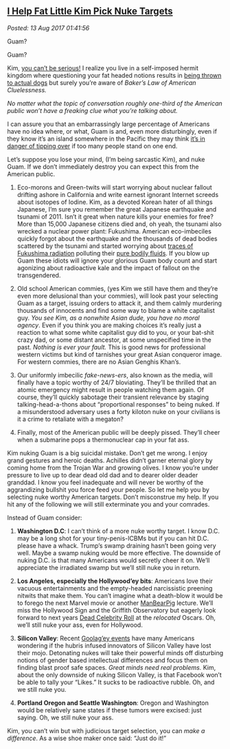  
[I Help Fat Little Kim Pick Nuke Targets](http://analyzethedatanotthedrivel.org/2017/08/12/i-help-fat-little-kim-pick-nuke-targets/)
------------------------------------------------------------------------------------------------------------------------------------

*Posted: 13 Aug 2017 01:41:56*

Guam?

Guam?

Kim, [you can’t be
serious!](https://www.youtube.com/watch?v=t0hK1wyrrAU) I realize you
live in a self-imposed hermit kingdom where questioning your fat headed
notions results in [being thrown to actual
dogs](http://www.nydailynews.com/news/world/kim-jong-executed-uncle-feeding-pack-starving-dogs-article-1.1565299)
but surely you’re aware of *Baker’s Law of American Cluelessness.*

*No matter what the topic of conversation roughly one-third of the
American public won’t have a freaking clue what you’re talking about.*

I can assure you that an embarrassingly large percentage of Americans
have no idea where, or what, Guam is and, even more disturbingly, even
if they know it’s an island somewhere in the Pacific they may think
[it’s in danger of tipping
over](http://www.snopes.com/politics/quotes/guamtip.asp) if too many
people stand on one end.

Let’s suppose you lose your mind, (I’m being sarcastic Kim), and nuke
Guam. If we don’t immediately destroy you can expect this from the
American public.

1.  Eco-morons and Green-twits will start worrying about nuclear fallout
    drifting ashore in California and write earnest ignorant Internet
    screeds about isotopes of Iodine. Kim, as a devoted Korean hater of
    all things Japanese, I’m sure you remember the great Japanese
    earthquake and tsunami of 2011. Isn’t it great when nature kills
    your enemies for free? More than 15,000 Japanese citizens died and,
    oh yeah, the tsunami also wrecked a nuclear power plant: Fukushima.
    American eco-imbeciles quickly forgot about the earthquake and the
    thousands of dead bodies scattered by the tsunami and started
    worrying about [traces of Fukushima
    radiation](https://www.forbes.com/sites/timworstall/2013/11/16/fukushima-radiation-in-pacific-tuna-is-equal-to-one-twentieth-of-a-banana/#3b3cfee6fe61)
    polluting their [pure bodily
    fluids](https://www.youtube.com/watch?v=N1KvgtEnABY). If you blow up
    Guam these idiots will ignore your glorious Guam body count and
    start agonizing about radioactive kale and the impact of fallout on
    the transgendered.

2.  Old school American commies, (yes Kim we still have them and they’re
    even more delusional than your commies), will look past your
    selecting Guam as a target, issuing orders to attack it, and them
    calmly murdering thousands of innocents and find some way to blame a
    white capitalist guy. *You see Kim, as a nonwhite Asian dude, you
    have no moral agency*. Even if you think you are making choices it’s
    really just a reaction to what some white capitalist guy did to you,
    or your bat-shit crazy dad, or some distant ancestor, at some
    unspecified time in the past. *Nothing is ever your fault.* This is
    good news for professional western victims but kind of tarnishes
    your great Asian conqueror image. For western commies, there are no
    Asian Genghis Khan’s.

3.  Our uniformly imbecilic *fake-news-ers*, also known as the media,
    will finally have a topic worthy of 24/7 bloviating. They’ll be
    thrilled that an atomic emergency might result in people watching
    them again. Of course, they’ll quickly sabotage their transient
    relevance by staging talking-head-a-thons about “proportional
    responses” to being nuked. If a misunderstood adversary uses a forty
    kiloton nuke on your civilians is it a crime to retaliate with a
    megaton?

4.  Finally, most of the American public will be deeply pissed. They’ll
    cheer when a submarine pops a thermonuclear cap in your fat ass.

Kim nuking Guam is a big suicidal mistake. Don’t get me wrong. I enjoy
grand gestures and heroic deaths. Achilles didn’t garner eternal glory
by coming home from the Trojan War and growing olives. I know you’re
under pressure to live up to dear dead old dad and to dearer older
deader granddad. I know you feel inadequate and will never be worthy of
the aggrandizing bullshit you force feed your people. So let me help you
by selecting nuke worthy American targets. Don’t misconstrue my help. If
you hit any of the following we will still exterminate you and your
comrades.

Instead of Guam consider:

1.  **Washington D.C**: I can’t think of a more nuke worthy target. I
    know D.C. may be a long shot for your tiny-penis-ICBMs but if you
    can hit D.C. please have a whack. Trump’s swamp draining hasn’t been
    going very well. Maybe a swamp nuking would be more effective. The
    downside of nuking D.C. is that many Americans would secretly cheer
    it on. We’ll appreciate the irradiated swamp but we’ll still nuke
    you in return.

2.  **Los Angeles, especially the Hollywood’ey bits**: Americans love
    their vacuous entertainments and the empty-headed narcissistic
    preening nitwits that make them. You can’t imagine what a death-blow
    it would be to forego the next Marvel movie or another
    [ManBearPig](https://www.youtube.com/watch?v=xf69EEL3WBk) lecture.
    We’ll miss the Hollywood Sign and the Griffith Observatory but
    eagerly look forward to next years [Dead Celebrity
    Roll](http://www.legacy.com/memorial-sites/oscars/) at the
    *relocated* Oscars. Oh, we’ll still nuke your ass, even
    for Hollywood.

3.  **Silicon Valley**: Recent [Goolag’ey
    events](http://www.businessinsider.com/anti-google-ads-pop-up-outside-office-criticizing-ceo-sundar-pichai-2017-8)
    have many Americans wondering if the hubris infused innovators of
    Silicon Valley have lost their mojo. Detonating nukes will take
    their powerful minds off disturbing notions of gender based
    intellectual differences and focus them on finding blast proof
    safe spaces. *Great minds need real problems.* Kim, about the only
    downside of nuking Silicon Valley, is that Facebook won’t be able to
    tally your “Likes.” It sucks to be radioactive rubble. Oh, and we
    still nuke you.

4.  **Portland Oregon and Seattle Washington**: Oregon and Washington
    would be relatively sane states if these tumors were excised:
    just saying. Oh, we still nuke your ass.

Kim, you can’t win but with judicious target selection, you can *make a
difference*. As a wise shoe maker once said: “Just do it!”
